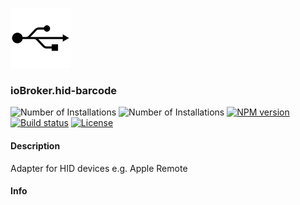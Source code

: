 ![Logo](admin/hid.png)
### ioBroker.hid-barcode

![Number of Installations](http://iobroker.live/badges/hid-community-installed.svg) ![Number of Installations](http://iobroker.live/badges/hid-community-stable.svg) [![NPM version](http://img.shields.io/npm/v/iobroker.hid.svg)](https://www.npmjs.com/package/iobroker.hid)
[![Build status](https://ci.appveyor.com/api/projects/status/9w4enhutav1e2leu?svg=true)](https://ci.appveyor.com/project/soef/iobroker-hid)
[![License](https://img.shields.io/badge/license-MIT-blue.svg?style=flat)](https://github.com/soef/iobroker.yamaha/blob/master/LICENSE)

#### Description

Adapter for HID devices e.g. Apple Remote

#### Info



